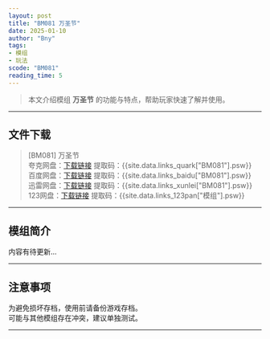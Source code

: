 ```yaml
---
layout: post
title: "BM081 万圣节"
date: 2025-01-10
author: "Bny"
tags: 
- 模组
- 玩法
scode: "BM081"
reading_time: 5
---
```


> 本文介绍模组 **万圣节** 的功能与特点，帮助玩家快速了解并使用。

---

## 文件下载

> [BM081] 万圣节  
夸克网盘：[下载链接]({{site.data.links_quark["BM081"].url}}) 提取码：{{site.data.links_quark["BM081"].psw}}  
百度网盘：[下载链接]({{site.data.links_baidu["BM081"].url}}) 提取码：{{site.data.links_baidu["BM081"].psw}}  
迅雷网盘：[下载链接]({{site.data.links_xunlei["BM081"].url}}) 提取码：{{site.data.links_xunlei["BM081"].psw}}  
123网盘：[下载链接]({{site.data.links_123pan["模组"].url}}) 提取码：{{site.data.links_123pan["模组"].psw}}  

---

## 模组简介

>  
内容有待更新...  

---

## 注意事项

>  
为避免损坏存档，使用前请备份游戏存档。  
可能与其他模组存在冲突，建议单独测试。  

---

